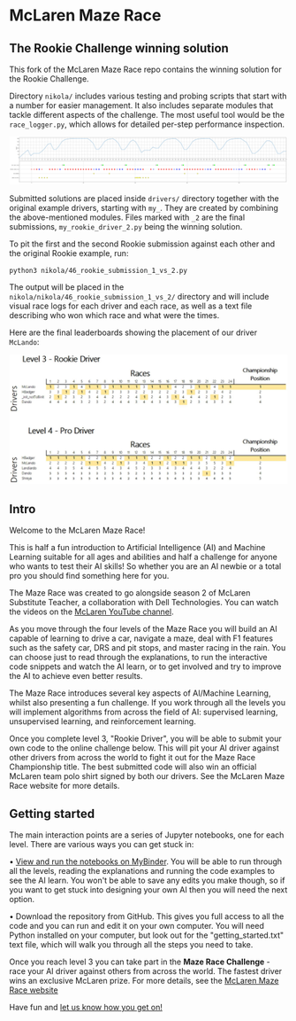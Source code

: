 # McLaren Maze Race

## The Rookie Challenge winning solution

This fork of the McLaren Maze Race repo contains the winning solution for the Rookie Challenge.

Directory `nikola/` includes various testing and probing scripts that start with a number for easier management. It also includes separate modules that tackle different aspects of the challenge. The most useful tool would be the `race_logger.py`, which allows for detailed per-step performance inspection.

![A visual race log](./nikola/race_log.png)

Submitted solutions are placed inside `drivers/` directory together with the original example drivers, starting with `my_`. They are created by combining the above-mentioned modules. Files marked with `_2` are the final submissions, `my_rookie_driver_2.py` being the winning solution.

To pit the first and the second Rookie submission against each other and the original Rookie example, run:
```
python3 nikola/46_rookie_submission_1_vs_2.py
```
The output will be placed in the `nikola/nikola/46_rookie_submission_1_vs_2/` directory and will include visual race logs for each driver and each race, as well as a text file describing who won which race and what were the times.

Here are the final leaderboards showing the placement of our driver `McLando`:

![Leader board](./nikola/leader_board.jpg)

## Intro

Welcome to the McLaren Maze Race!

This is half a fun introduction to Artificial Intelligence (AI) and Machine Learning suitable for all ages and abilities and half a challenge for anyone who wants to test their AI skills! So whether you are an AI newbie or a total pro you should find something here for you.

The Maze Race was created to go alongside season 2 of McLaren Substitute Teacher, a collaboration with Dell Technologies. You can watch the videos on the <a
            href="https://www.youtube.com/channel/UC8dxVgZl9u5HeCOXnosCtuQ">McLaren YouTube channel</a>.

As you move through the four levels of the Maze Race you will build an AI capable of learning to drive a car, navigate a maze, deal with F1 features such as the safety car, DRS and pit stops, and master racing in the rain. You can choose just to read through the explanations, to run the interactive code snippets and watch the AI learn, or to get involved and try to improve the AI to achieve even better results.

The Maze Race introduces several key aspects of AI/Machine Learning, whilst also presenting a fun challenge. If you work through all the levels you will implement algorithms from across the field of AI: supervised learning, unsupervised learning, and reinforcement learning.

Once you complete level 3, "Rookie Driver", you will be able to submit your own code to the online challenge below. This will pit your AI driver against other drivers from across the world to fight it out for the Maze Race Championship title. The best submitted code will also win an official McLaren team polo shirt signed by both our drivers. See the McLaren Maze Race website for more details.

## Getting started

The main interaction points are a series of Jupyter notebooks, one for each level. There are various ways you can get stuck in:

• <a href="https://mybinder.org/v2/gh/mclaren-maze-race/mclaren-maze-race/HEAD">View and run the notebooks on MyBinder</a>. You will be able to run through all the levels, reading the explanations and running the code examples to see the AI learn. You won't be able to save any edits you make though, so if you want to get stuck into designing your own AI then you will need the next option.

• Download the repository from GitHub. This gives you full access to all the code and you can run and edit it on your own computer. You will need Python installed on your computer, but look out for the "getting_started.txt" text file, which will walk you through all the steps you need to take.

Once you reach level 3 you can take part in the **Maze Race Challenge** - race your AI driver against others from across the world. The fastest driver wins an exclusive McLaren prize. For more details, see the [McLaren Maze Race website](https://www.mclaren.com/mazerace)

Have fun and [let us know how you get on!](https://forms.office.com/Pages/ResponsePage.aspx?id=1D5YJvyfwkadGvDKNaMKjclg_cyBBFJPg8x5VJ87DGJUNlNFTlVHS05LTUpKRk8xR04zOFVORFg3VS4u)
